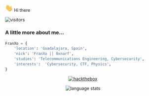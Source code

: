 <img src="https://raw.githubusercontent.com/ABSphreak/ABSphreak/master/gifs/Hi.gif" width="25px"> Hi there

![visitors](https://visitor-badge.glitch.me/badge?page_id=0xnarf/0xnarf)

### A little more about me...

```python
FranXo = {
    'location': 'Guadalajara, Spain',
    'nick': 'FranXo || 0xnarf',
    'studies': 'Telecommunications Engineering, Cybersecurity',
    'interests':  'Cybersecurity, CTF, Physics',
}
```

<p align="center">
	<a href="https://app.hackthebox.com/profile/509559" target="_blank">
		<img alt="hackthebox" src="https://www.hackthebox.com/badge/image/509559">
	</a>
</p>
 
 <p align="center">
	<img alt="language stats" src="https://github-readme-stats.vercel.app/api/top-langs?username=0xnarf&theme=dark&hide=HTML,TeX,R,Less,CSS&count_private=false&show_icons=true&layout=compact&langs_count=6">
</p>
